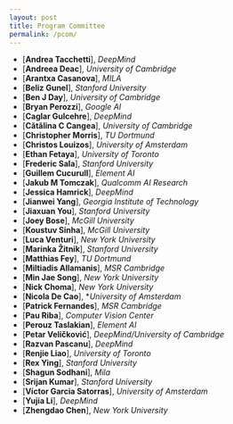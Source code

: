 ```yaml
---
layout: post
title: Program Committee
permalink: /pcom/
---
```


- [**Andrea Tacchetti**], *DeepMind*
- [**Andreea Deac**], *University of Cambridge*
- [**Arantxa Casanova**],	*MILA*		
- [**Beliz Gunel**], *Stanford University*		
- [**Ben J Day**], *University of Cambridge*
- [**Bryan Perozzi**], *Google AI*
- [**Caglar Gulcehre**], *DeepMind*		
- [**Cătălina	C	Cangea**], *University of Cambridge*
- [**Christopher Morris**],	*TU Dortmund*
- [**Christos Louizos**], *University of Amsterdam*
- [**Ethan Fetaya**], *University of Toronto*
- [**Frederic Sala**], *Stanford University*
- [**Guillem Cucurull**],	*Element AI*
- [**Jakub M Tomczak**], *Qualcomm AI Research*
- [**Jessica Hamrick**], *DeepMind*
- [**Jianwei Yang**], *Georgia Institute of Technology*
- [**Jiaxuan You**], *Stanford University*
- [**Joey Bose**], *McGill University*
- [**Koustuv Sinha**], *McGill University*
- [**Luca Venturi**],	*New York University*
- [**Marinka Žitnik**],	*Stanford University*
- [**Matthias Fey**], *TU Dortmund*
- [**Miltiadis Allamanis**], *MSR Cambridge*
- [**Min Jae Song**],	*New York University*
- [**Nick Choma**], *New York University*		
- [**Nicola De Cao**], **University of Amsterdam*
- [**Patrick Fernandes**], *MSR Cambridge*
- [**Pau Riba**], *Computer Vision Center*
- [**Perouz Taslakian**], *Element AI*
- [**Petar Veličković**],	*DeepMind/University of Cambridge*
- [**Razvan Pascanu**],	*DeepMind*
- [**Renjie Liao**], *University of Toronto*
- [**Rex Ying**],	*Stanford University*
- [**Shagun Sodhani**],	*Mila*
- [**Srijan Kumar**],	*Stanford University*
- [**Víctor Garcia Satorras**], *University of Amsterdam*
- [**Yujia Li**],	*DeepMind*
- [**Zhengdao Chen**], *New York University*
